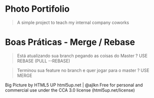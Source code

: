 # Photo Portifolio

> A simple project to teach my internal company coworks

# Boas Práticas - Merge / Rebase

> Está atualizando sua branch pegando as coisas do Master ?
USE REBASE (PULL --REBASE)

> Terminou sua feature no branch e quer jogar para o master ?
USE MERGE



Big Picture by HTML5 UP
html5up.net | @ajlkn
Free for personal and commercial use under the CCA 3.0 license (html5up.net/license)

